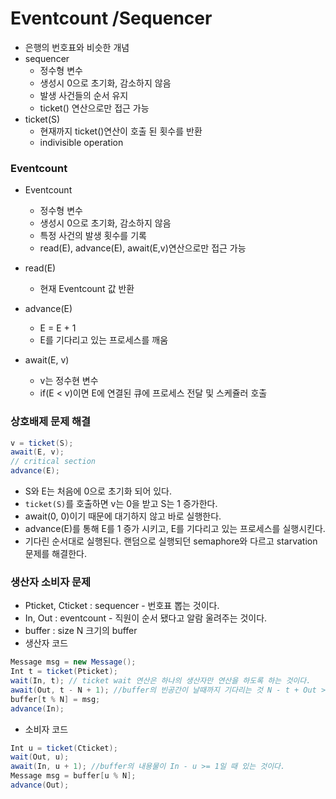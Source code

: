 # Eventcount /Sequencer

- 은행의 번호표와 비슷한 개념
- sequencer
  - 정수형 변수
  - 생성시 0으로 초기화, 감소하지 않음
  - 발생 사건들의 순서 유지
  - ticket() 연산으로만 접근 가능
- ticket(S)
  - 현재까지 ticket()연산이 호출 된 횟수를 반환
  - indivisible operation

### Eventcount

- Eventcount
  - 정수형 변수
  - 생성시 0으로 초기화, 감소하지 않음
  - 특정 사건의 발생 횟수를 기록
  - read(E), advance(E), await(E,v)연산으로만 접근 가능
- read(E)

  - 현재 Eventcount 값 반환

- advance(E)
  - E = E + 1
  - E를 기다리고 있는 프로세스를 깨움
- await(E, v)
  - v는 정수현 변수
  - if(E < v)이면 E에 연결된 큐에 프로세스 전달 및 스케쥴러 호출

### 상호배제 문제 해결

```java
v = ticket(S);
await(E, v);
// critical section
advance(E);
```

- S와 E는 처음에 0으로 초기화 되어 있다.
- `ticket(S)`를 호출하면 v는 0을 받고 S는 1 증가한다.
- await(0, 0)이기 때문에 대기하지 않고 바로 실행한다.
- advance(E)를 통해 E를 1 증가 시키고, E를 기다리고 있는 프로세스를 실행시킨다.
- 기다린 순서대로 실행된다. 랜덤으로 실행되던 semaphore와 다르고 starvation 문제를 해결한다.

### 생산자 소비자 문제

- Pticket, Cticket : sequencer - 번호표 뽑는 것이다.
- In, Out : eventcount - 직원이 순서 됐다고 알람 울려주는 것이다.
- buffer : size N 크기의 buffer
- 생산자 코드

```java
Message msg = new Message();
Int t = ticket(Pticket);
wait(In, t); // ticket wait 연산은 하나의 생산자만 연산을 하도록 하는 것이다.
await(Out, t - N + 1); //buffer의 빈공간이 날때까지 기다리는 것 N - t + Out >= 1 일 때 공간이 생긴다. 즉 Out이 t - N + 1 일 때 까지 기다려야 한다.
buffer[t % N] = msg;
advance(In);
```

- 소비자 코드

```java
Int u = ticket(Cticket);
wait(Out, u);
await(In, u + 1); //buffer의 내용물이 In - u >= 1일 때 있는 것이다.
Message msg = buffer[u % N];
advance(Out);
```
